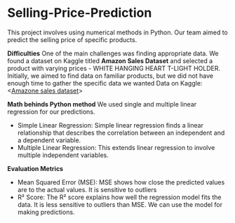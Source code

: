 # Selling-Price-Prediction
This project involves using numerical methods in Python. Our team aimed to predict the selling price of specific products.

**Difficulties**
One of the main challenges was finding appropriate data. We found a dataset on Kaggle titled **Amazon Sales Dataset** and selected a product with varying prices - WHITE HANGING HEART T-LIGHT HOLDER. Initially, we aimed to find data on familiar products, but we did not have enough time to gather the specific data we wanted
Data on Kaggle: <[Amazone sales dataset](https://www.kaggle.com/code/mehakiftikhar/amazon-sales-dataset-eda/input)> 

**Math behinds Python method**
We used single and multiple linear regression for our predictions.
- Simple Linear Regression: Simple linear regression finds a linear relationship that describes the correlation between an independent and a dependent variable.
- Multiple Linear Regression: This extends linear regression to involve multiple independent variables.
  
**Evaluation Metrics**
- Mean Squared Error (MSE): MSE shows how close the predicted values are to the actual values. It is sensitive to outliers
- R² Score: The R² score explains how well the regression model fits the data. It is less sensitive to outliers than MSE. We can use the model for making predictions. 

